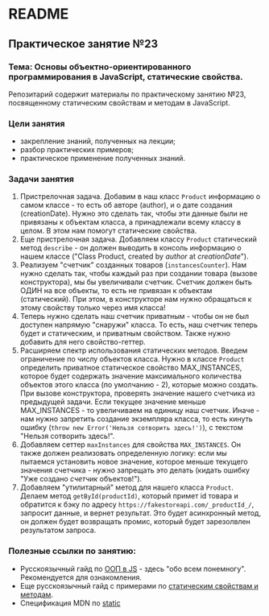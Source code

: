 # README

## Практическое занятие №23

### Тема: Основы объектно-ориентированного программирования в JavaScript, статические свойства.

Репозитарий содержит материалы по практическому занятию №23, посвященному статическим свойствам и методам в JavaScript.

### Цели занятия
- закрепление знаний, полученных на лекции;
- разбор практических примеров;
- практическое применение полученных знаний.

### Задачи занятия
1. Пристрелочная задача. Добавим в наш класс `Product` информацию о самом классе - то есть об авторе (author), и о дате создания (creationDate). Нужно это сделать так, чтобы эти данные были не привязаны к объектам класса, а принадлежали всему классу в целом. В этом нам помогут статические свойства.
2. Еще пристрелочная задача. Добавляем классу `Product` статический метод `describe` - он должен выводить в консоль информацию о нашем классе ("Class Product, created by _author_ at _creationDate_").
3. Реализуем "счетчик" созданных товаров (`instancesCounter`). Нам нужно сделать так, чтобы каждый раз при создании товара (вызове конструктора), мы бы увеличивали счетчик. Счетчик должен быть ОДИН на все объекты, то есть не привязан к объектам (статический). При этом, в конструкторе нам нужно обращаться к этому свойству только через имя класса!
4. Теперь нужно сделать наш счетчик приватным - чтобы он не был доступен напрямую "снаружи" класса. То есть, наш счетчик теперь будет и статическим, и приватным свойством. Также нужно добавить для него свойство-геттер.
5. Расширяем спектр использования статических методов. Введем ограничение по числу объектов класса. Нужно в классе `Product` определить приватное статическое свойство MAX_INSTANCES, которое будет содержать значение максимального количества объектов этого класса (по умолчанию - 2), которые можно создать. При вызове конструктора, проверять значение нашего счетчика из предыдущей задачи. Если текущее значение меньше MAX_INSTANCES - то увеличиваем на единицу наш счетчик. Иначе - нам нужно запретить создание экземпляра класса, то есть кинуть ошибку (`throw new Error('Нельзя сотворить здесь!')`), с текстом "Нельзя сотворить здесь!".
6. Добавляем сеттер `maxInstances` для свойства `MAX_INSTANCES`. Он также должен реализовать определенную логику: если мы пытаемся установить новое значение, которое меньше текущего значения счетчика - нужно запрещать это делать (кидать ошибку "Уже создано _счетчик_ объектов!").
7. Добавляем "утилитарный" метод для нашего класса `Product`. Делаем метод `getById(productId)`, который примет id товара и обратится к бэку по адресу `https://fakestoreapi.com/_productId_/`, запросит данные, и вернет результат. Это будет асинхронный метод, он должен будет возвращать промис, который будет зарезолвлен результатом запроса.


### Полезные ссылки по занятию:
 - Русскоязычный гайд по [ООП в JS](https://habr.com/ru/articles/518386/) - здесь "обо всем понемногу". Рекомендуется для ознакомления.
 - Еще русскоязычный гайд с примерами по [статическим свойствам и методам](https://learn.javascript.ru/static-properties-methods).
 - Спецификация MDN по [static](https://developer.mozilla.org/ru/docs/Web/JavaScript/Reference/Classes/static)